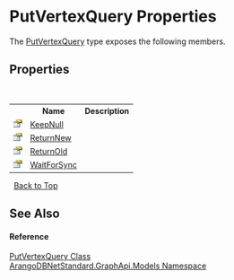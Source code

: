 # PutVertexQuery Properties
 

The <a href="100ec490-6630-8e0d-0dc4-c72803422aeb">PutVertexQuery</a> type exposes the following members.


## Properties
&nbsp;<table><tr><th></th><th>Name</th><th>Description</th></tr><tr><td>![Public property](media/pubproperty.gif "Public property")</td><td><a href="dfaaac92-501c-510c-1820-34cbc92342d1">KeepNull</a></td><td /></tr><tr><td>![Public property](media/pubproperty.gif "Public property")</td><td><a href="1799aba4-6d6a-d574-54d4-3d6ca21142f3">ReturnNew</a></td><td /></tr><tr><td>![Public property](media/pubproperty.gif "Public property")</td><td><a href="209e33d7-0b59-7f39-7a11-a8ba0250675b">ReturnOld</a></td><td /></tr><tr><td>![Public property](media/pubproperty.gif "Public property")</td><td><a href="4551ef76-171f-9c23-a419-5ba1169c9e5d">WaitForSync</a></td><td /></tr></table>&nbsp;
<a href="#putvertexquery-properties">Back to Top</a>

## See Also


#### Reference
<a href="100ec490-6630-8e0d-0dc4-c72803422aeb">PutVertexQuery Class</a><br /><a href="6fb2338d-d8f7-f9c1-2056-1702fe9bf954">ArangoDBNetStandard.GraphApi.Models Namespace</a><br />